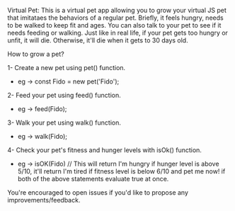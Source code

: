 Virtual Pet: This is a virtual pet app allowing you to grow your virtual JS pet that imitataes the behaviors of a regular pet. Briefly, it feels hungry, needs to be walked to keep fit and ages. You can also talk to your pet to see if it needs feeding or walking. Just like in real life, if your pet gets too hungry or unfit, it will die. Otherwise, it'll die when it gets to 30 days old.

How to grow a pet?

1- Create a new pet using pet() function.
- eg -> const Fido = new pet('Fido');

2- Feed your pet using feed() function.
- eg -> feed(Fido);

3- Walk your pet using walk() function.
- eg -> walk(Fido);

4- Check your pet's fitness and hunger levels with isOk() function.
- eg -> isOK(Fido) // This will return I'm hungry if hunger level is above 5/10, it'll return I'm tired if fitness level is below 6/10 and pet me now! if both of the above statements evaluate true at once.

You're encouraged to open issues if you'd like to propose any improvements/feedback.
